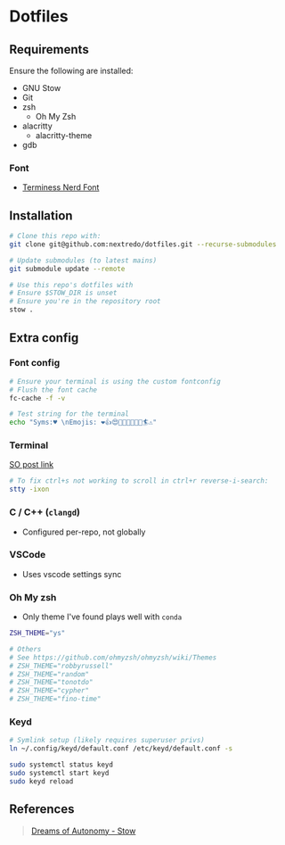 # Dotfiles

## Requirements

Ensure the following are installed:

- GNU Stow
- Git
- zsh
  - Oh My Zsh
- alacritty
  - alacritty-theme
- gdb

### Font

- [Terminess Nerd Font][term-font]

## Installation

```bash
# Clone this repo with:
git clone git@github.com:nextredo/dotfiles.git --recurse-submodules

# Update submodules (to latest mains)
git submodule update --remote

# Use this repo's dotfiles with
# Ensure $STOW_DIR is unset
# Ensure you're in the repository root
stow .
```

## Extra config

### Font config

```bash
# Ensure your terminal is using the custom fontconfig
# Flush the font cache
fc-cache -f -v

# Test string for the terminal
echo "Syms:♥ \nEmojis: ❤️👍😍🙊🥱🥺✨✅🎊🏄⚠️"
```

### Terminal

[SO post link][reverse-i-search-fix]

```bash
# To fix ctrl+s not working to scroll in ctrl+r reverse-i-search:
stty -ixon
```

### C / C++ (`clangd`)

- Configured per-repo, not globally

### VSCode

- Uses vscode settings sync

### Oh My zsh

- Only theme I've found plays well with `conda`

```zsh
ZSH_THEME="ys"

# Others
# See https://github.com/ohmyzsh/ohmyzsh/wiki/Themes
# ZSH_THEME="robbyrussell"
# ZSH_THEME="random"
# ZSH_THEME="tonotdo"
# ZSH_THEME="cypher"
# ZSH_THEME="fino-time"
```

### Keyd

```bash
# Symlink setup (likely requires superuser privs)
ln ~/.config/keyd/default.conf /etc/keyd/default.conf -s

sudo systemctl status keyd
sudo systemctl start keyd
sudo keyd reload
```

## References

>[Dreams of Autonomy - Stow][vid1]

<!-- Links -->
[vid1]: https://www.youtube.com/watch?v=y6XCebnB9gs&ab_channel=DreamsofAutonomy
[term-font]: https://www.nerdfonts.com/font-downloads
[reverse-i-search-fix]: https://stackoverflow.com/questions/12373586/how-to-reverse-i-search-back-and-forth
